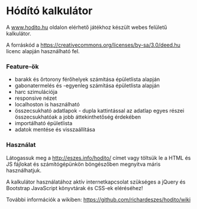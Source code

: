 Hódító kalkulátor
===

A www.hodito.hu oldalon elérhető játékhoz készült webes felületű kalkulátor.

A forráskód a https://creativecommons.org/licenses/by-sa/3.0/deed.hu licenc
alapján használható fel.

### Feature-ök
* barakk és őrtorony férőhelyek számítása épületlista alapján
* gabonatermelés és -egyenleg számítása épületlista alapján
* harc szimulációja
* responsive nézet
* localhoston is használható
* összecsukható adatlapok - dupla kattintással az adatlap egyes részei összecsukhatóak a jobb áttekinthetőség érdekében
* importálható épületlista
* adatok mentése és visszaállítása

### Használat
Látogassuk meg a http://eszes.info/hodito/ címet vagy töltsük le a HTML és JS fájlokat és számítógépünkön böngészőben megnyitva máris használhatjuk.

A kalkulátor használatához aktív internetkapcsolat szükséges a jQuery és Bootstrap JavaScript könyvtárak és CSS-ek eléréséhez!

További információk a wikiben: https://github.com/richardeszes/hodito/wiki
